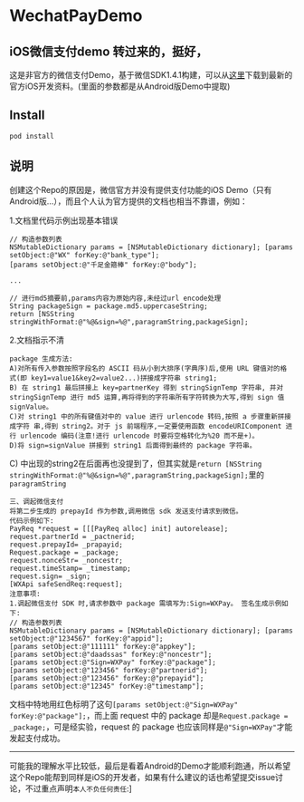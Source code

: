 WechatPayDemo
=============

iOS微信支付demo  转过来的，挺好，
-----------------

这是非官方的微信支付Demo，基于微信SDK1.4.1构建，可以从[这里](https://open.weixin.qq.com/cgi-bin/frame?t=resource/res_main_tmpl&lang=zh_CN)下载到最新的官方iOS开发资料。(里面的参数都是从Android版Demo中提取)

## Install

```
pod install
```

## 说明

创建这个Repo的原因是，微信官方并没有提供支付功能的iOS Demo（只有Android版...），而且个人认为官方提供的文档也相当不靠谱，例如：

1.文档里代码示例出现基本错误

```
// 构造参数列表
NSMutableDictionary params = [NSMutableDictionary dictionary]; [params setObject:@"WX" forKey:@"bank_type"];
[params setObject:@"千足金箍棒" forKey:@"body"];

...

// 进行md5摘要前,params内容为原始内容,未经过url encode处理
String packageSign = package.md5.uppercaseString;
return [NSString stringWithFormat:@"%@&sign=%@",paragramString,packageSign];
```

2.文档指示不清

```
package 生成方法:
A)对所有传入参数按照字段名的 ASCII 码从小到大排序(字典序)后,使用 URL 键值对的格 式(即 key1=value1&key2=value2...)拼接成字符串 string1;
B) 在 string1 最后拼接上 key=partnerKey 得到 stringSignTemp 字符串, 并对 stringSignTemp 进行 md5 运算,再将得到的字符串所有字符转换为大写,得到 sign 值 signValue。
C)对 string1 中的所有键值对中的 value 进行 urlencode 转码,按照 a 步骤重新拼接成字符 串,得到 string2。对于 js 前端程序,一定要使用函数 encodeURIComponent 进行 urlencode 编码(注意!进行 urlencode 时要将空格转化为%20 而不是+)。
D)将 sign=signValue 拼接到 string1 后面得到最终的 package 字符串。
```

C) 中出现的string2在后面再也没提到了，但其实就是```return [NSString stringWithFormat:@"%@&sign=%@",paragramString,packageSign];```里的```paragramString```

```
三、调起微信支付
将第二步生成的 prepayId 作为参数,调用微信 sdk 发送支付请求到微信。
代码示例如下:
PayReq *request = [[[PayReq alloc] init] autorelease]; 
request.partnerId = _pactnerid;
request.prepayId= _prapayid;
Request.package = _package;
request.nonceStr= _noncestr; 
request.timeStamp= _timestamp; 
request.sign= _sign;
[WXApi safeSendReq:request];
注意事项:
1.调起微信支付 SDK 时,请求参数中 package 需填写为:Sign=WXPay。 签名生成示例如下:
// 构造参数列表
NSMutableDictionary params = [NSMutableDictionary dictionary]; [params setObject:@"1234567" forKey:@"appid"];
[params setObject:@"111111" forKey:@"appkey"];
[params setObject:@"daadssas" forKey:@"noncestr"];
[params setObject:@"Sign=WXPay" forKey:@"package"];
[params setObject:@"123456" forKey:@"partnerid"];
[params setObject:@"123456" forKey:@"prepayid"];
[params setObject:@"12345" forKey:@"timestamp"];
```

文档中特地用红色标明了这句```[params setObject:@"Sign=WXPay" forKey:@"package"];```，而上面 request 中的 package 却是```Request.package = _package;```，可是经实验，request 的 package 也应该同样是```@"Sign=WXPay"```才能发起支付成功。

---

可能我的理解水平比较低，最后是看着Android的Demo才能顺利跑通，所以希望这个Repo能帮到同样是iOS的开发者，如果有什么建议的话也希望提交issue讨论，不过重点声明```本人不负任何责任```:]




